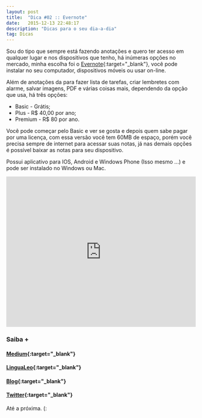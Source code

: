 ```yaml
---
layout: post
title:  "Dica #02 :: Evernote"
date:   2015-12-13 22:48:17
description: "Dicas para o seu dia-a-dia"
tag: Dicas
---
```


Sou do tipo que sempre está fazendo anotações e quero ter acesso em  qualquer lugar e nos dispositivos que tenho, há inúmeras opções no mercado, minha escolha foi o [Evernote](https://evernote.com/intl/pt-br/){:target="_blank"}, você pode instalar no seu computador, dispositivos móveis ou usar on-line.

Além de anotações da para fazer lista de tarefas, criar lembretes com alarme, salvar imagens, PDF e várias coisas mais, dependendo da opção que usa, há três opções:

* Basic - Grátis;
* Plus - R$ 40,00 por ano;
* Premium - R$ 80 por ano.

Você pode começar pelo Basic e ver se gosta e depois quem sabe pagar por uma licença, com essa versão você tem 60MB de espaço, porém você precisa sempre de internet para acessar suas notas, já nas demais opções é possível baixar as notas para seu dispositivo.

Possui aplicativo para IOS, Android e Windows Phone (Isso mesmo ...) e pode ser instalado no Windows ou Mac.

<div class="video">
  <iframe width="100%" height="400" src="https://www.youtube.com/embed/kEra9zR6Cf8" frameborder="0" allowfullscreen></iframe>
</div>

### Saiba +


#### [<i class="fa fa-external-link"></i> Medium](https://medium.com/@evernote_brasil){:target="_blank"}

#### [<i class="fa fa-external-link"></i> LinguaLeo](https://blog.evernote.com/ptbr/2014/09/25/caderno-especial-evernote-auxilia-voce-estudo-ingles/){:target="_blank"}

#### [<i class="fa fa-external-link"></i> Blog](https://blog.evernote.com/ptbr/){:target="_blank"}

#### [<i class="fa fa-external-link"></i> Twitter](https://twitter.com/evernote){:target="_blank"}

Até a próxima. (:

